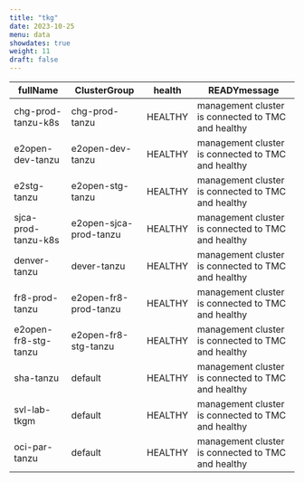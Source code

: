 ```yaml
---
title: "tkg"
date: 2023-10-25
menu: data
showdates: true
weight: 11
draft: false
---
```

<!--more-->
| fullName             | ClusterGroup           | health  | READYmessage                                       |
| -------------------- | ---------------------- | ------- | -------------------------------------------------- |
| chg-prod-tanzu-k8s   | chg-prod-tanzu         | HEALTHY | management cluster is connected to TMC and healthy |
| e2open-dev-tanzu     | e2open-dev-tanzu       | HEALTHY | management cluster is connected to TMC and healthy |
| e2stg-tanzu          | e2open-stg-tanzu       | HEALTHY | management cluster is connected to TMC and healthy |
| sjca-prod-tanzu-k8s  | e2open-sjca-prod-tanzu | HEALTHY | management cluster is connected to TMC and healthy |
| denver-tanzu         | dever-tanzu            | HEALTHY | management cluster is connected to TMC and healthy |
| fr8-prod-tanzu       | e2open-fr8-prod-tanzu  | HEALTHY | management cluster is connected to TMC and healthy |
| e2open-fr8-stg-tanzu | e2open-fr8-stg-tanzu   | HEALTHY | management cluster is connected to TMC and healthy |
| sha-tanzu            | default                | HEALTHY | management cluster is connected to TMC and healthy |
| svl-lab-tkgm         | default                | HEALTHY | management cluster is connected to TMC and healthy |
| oci-par-tanzu        | default                | HEALTHY | management cluster is connected to TMC and healthy |
